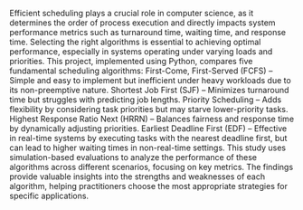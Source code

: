 Efficient scheduling plays a crucial role in computer science, as it determines the order of process execution and directly impacts system performance metrics such as turnaround time, waiting time, and response time. Selecting the right algorithms is essential to achieving optimal performance, especially in systems operating under varying loads and priorities.
This project, implemented using Python, compares five fundamental scheduling algorithms:
First-Come, First-Served (FCFS) – Simple and easy to implement but inefficient under heavy workloads due to its non-preemptive nature.
Shortest Job First (SJF) – Minimizes turnaround time but struggles with predicting job lengths.
Priority Scheduling – Adds flexibility by considering task priorities but may starve lower-priority tasks.
Highest Response Ratio Next (HRRN) – Balances fairness and response time by dynamically adjusting priorities.
Earliest Deadline First (EDF) – Effective in real-time systems by executing tasks with the nearest deadline first, but can lead to higher waiting times in non-real-time settings.
This study uses simulation-based evaluations to analyze the performance of these algorithms across different scenarios, focusing on key metrics. The findings provide valuable insights into the strengths and weaknesses of each algorithm, helping practitioners choose the most appropriate strategies for specific applications.
